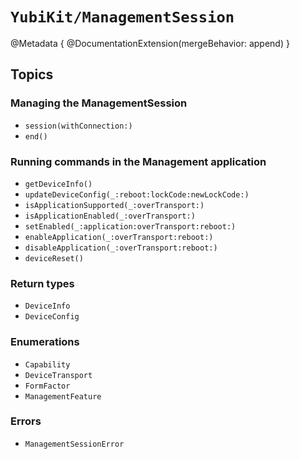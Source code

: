 # ``YubiKit/ManagementSession``

@Metadata {
    @DocumentationExtension(mergeBehavior: append)
}

## Topics

### Managing the ManagementSession

- ``session(withConnection:)``
- ``end()``

### Running commands in the Management application

- ``getDeviceInfo()``
- ``updateDeviceConfig(_:reboot:lockCode:newLockCode:)``
- ``isApplicationSupported(_:overTransport:)``
- ``isApplicationEnabled(_:overTransport:)``
- ``setEnabled(_:application:overTransport:reboot:)``
- ``enableApplication(_:overTransport:reboot:)``
- ``disableApplication(_:overTransport:reboot:)``
- ``deviceReset()``

### Return types

- ``DeviceInfo``
- ``DeviceConfig``

### Enumerations

- ``Capability``
- ``DeviceTransport``
- ``FormFactor``
- ``ManagementFeature``

### Errors

- ``ManagementSessionError``
